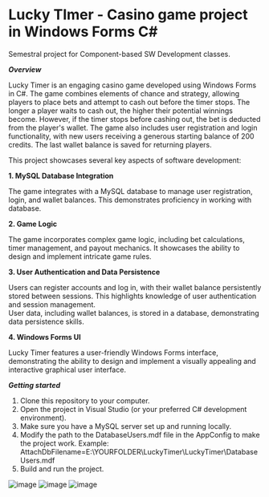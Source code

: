 # Lucky TImer - Casino game project in Windows Forms C#
Semestral project for Component-based SW Development classes.  

***Overview***  

Lucky Timer is an engaging casino game developed using Windows Forms in C#. The game combines elements of chance and strategy, allowing players to place bets and attempt to cash out before the timer stops. The longer a player waits to cash out, the higher their potential winnings become. However, if the timer stops before cashing out, the bet is deducted from the player's wallet. The game also includes user registration and login functionality, with new users receiving a generous starting balance of 200 credits. The last wallet balance is saved for returning players.  

This project showcases several key aspects of software development:

**1. MySQL Database Integration**  

The game integrates with a MySQL database to manage user registration, login, and wallet balances. This demonstrates proficiency in working with database.  

**2. Game Logic**  

The game incorporates complex game logic, including bet calculations, timer management, and payout mechanics. It showcases the ability to design and implement intricate game rules.  

**3.  User Authentication and Data Persistence**  

Users can register accounts and log in, with their wallet balance persistently stored between sessions. This highlights knowledge of user authentication and session management.  
User data, including wallet balances, is stored in a database, demonstrating data persistence skills.  

**4. Windows Forms UI**  

Lucky Timer features a user-friendly Windows Forms interface, demonstrating the ability to design and implement a visually appealing and interactive graphical user interface.

***Getting started***
1. Clone this repository to your computer.
2. Open the project in Visual Studio (or your preferred C# development environment).
3. Make sure you have a MySQL server set up and running locally.
4. Modify the path to the DatabaseUsers.mdf file in the AppConfig to make the project work. Example: AttachDbFilename=E:\YOURFOLDER\LuckyTimer\LuckyTimer\DatabaseUsers.mdf
5. Build and run the project.

  
![image](https://user-images.githubusercontent.com/125823447/219969978-6797906a-7f4a-41d9-92bf-ac73802aafaf.png)
![image](https://user-images.githubusercontent.com/125823447/219970001-61a736a1-2529-40f6-8de6-a784da68c8cd.png)
![image](https://user-images.githubusercontent.com/125823447/219970018-9eb76688-0499-44f0-945c-082990448040.png)
